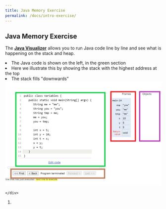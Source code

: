 ```yaml
---
title: Java Memory Exercise
permalink: /docs/intro-exercise/
---
```


## Java Memory Exercise

The [**Java Visualizer**](https://cscircles.cemc.uwaterloo.ca/java_visualize/#) allows you to run Java code line by line and see what is happening on the stack and heap. 

<div class="row">
    <div class="col-md-6">    
<li>The Java code is shown on the left, in the green section</li>
<li>Here we illustrate this by showing the stack with the highest address at the top</li>
<li>The stack fills "downwards"</li>
</ul>
    </div>
    <div class="col-md-6">
<img src="/assets/img/javavis1.png" alt="Java Visualizer">

    </div>
</div>

1. 